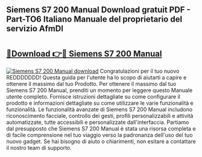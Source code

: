 ## Siemens S7 200 Manual Download gratuit PDF - Part-TO6 Italiano Manuale del proprietario del servizio AfmDl

# <h2><a href="http://dfdklyh.blite.top/?on=Siemens+S7+200+Manual">🔗Download 👉🔴 Siemens S7 200 Manual</a></h2>

[![Siemens S7 200 Manual download](https://i.imgur.com/lujVjoI.png)](http://dfdklyh.blite.top/?on=Siemens+S7+200+Manual)
Congratulazioni per il tuo nuovo REDDDDDDD! Questa guida per l'utente ha lo scopo di aiutarti a capire e ottenere il massimo dal tuo Prodotto. Per ottenere il massimo dal tuo Siemens S7 200 Manual, prenditi un momento per leggere questo Manuale utente completo. Fornisce istruzioni dettagliate su come configurare il prodotto e informazioni dettagliate su come utilizzare le varie funzionalità e funzionalità. Le funzionalità avanzate di Siemens S7 200 Manual includono riconoscimento facciale, controllo dei gesti, profili personalizzabili e attività automatizzate, tutte accessibili e personalizzate dall'interfaccia. Partiamo dal presupposto che Siemens S7 200 Manual è stata una risorsa completa e di facile comprensione nel tuo viaggio verso la padronanza dell'uso del tuo nuovo gadget. Se hai bisogno di aiuto o chiarimenti, non esitare a contattare il nostro team di supporto.
